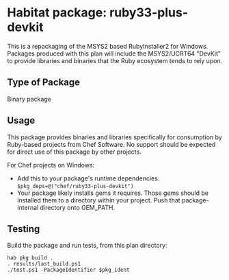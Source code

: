 # Habitat package: ruby33-plus-devkit

This is a repackaging of the MSYS2 based RubyInstaller2 for Windows. Packages produced with this plan will include the MSYS2/UCRT64 "DevKit" to provide libraries and binaries that the Ruby ecosystem tends to rely upon.

## Type of Package

Binary package

## Usage

This package provides binaries and libraries specifically for consumption by Ruby-based projects from Chef Software. No support should be expected for direct use of this package by other projects.

For Chef projects on Windows:

* Add this to your package's runtime dependencies. `$pkg_deps=@("chef/ruby33-plus-devkit")`
* Your package likely installs gems it requires. Those gems should be installed them to a directory within your project. Push that package-internal directory onto GEM_PATH.

## Testing

Build the package and run tests, from this plan directory:

```
hab pkg build .
. results/last_build.ps1
./test.ps1 -PackageIdentifier $pkg_ident
```
